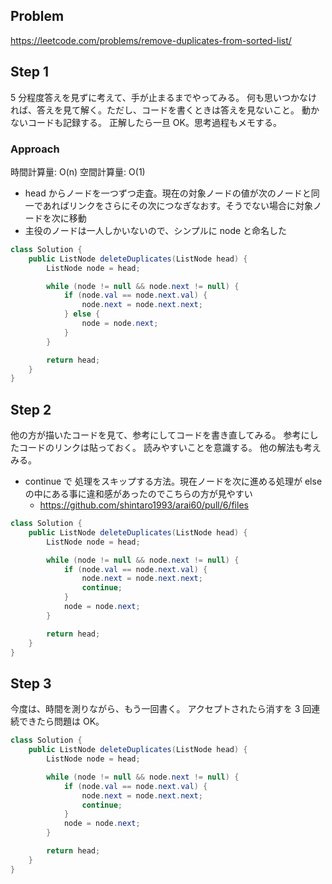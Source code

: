 ## Problem

https://leetcode.com/problems/remove-duplicates-from-sorted-list/

## Step 1

5 分程度答えを見ずに考えて、手が止まるまでやってみる。
何も思いつかなければ、答えを見て解く。ただし、コードを書くときは答えを見ないこと。
動かないコードも記録する。
正解したら一旦 OK。思考過程もメモする。

### Approach

時間計算量: O(n)
空間計算量: O(1)

- head からノードを一つずつ走査。現在の対象ノードの値が次のノードと同一であればリンクをさらにその次につなぎなおす。そうでない場合に対象ノードを次に移動
- 主役のノードは一人しかいないので、シンプルに node と命名した

```java
class Solution {
    public ListNode deleteDuplicates(ListNode head) {
        ListNode node = head;

        while (node != null && node.next != null) {
            if (node.val == node.next.val) {
                node.next = node.next.next;
            } else {
                node = node.next;
            }
        }

        return head;
    }
}
```

## Step 2

他の方が描いたコードを見て、参考にしてコードを書き直してみる。
参考にしたコードのリンクは貼っておく。
読みやすいことを意識する。
他の解法も考えみる。

- continue で 処理をスキップする方法。現在ノードを次に進める処理が else の中にある事に違和感があったのでこちらの方が見やすい
  - https://github.com/shintaro1993/arai60/pull/6/files

```java
class Solution {
    public ListNode deleteDuplicates(ListNode head) {
        ListNode node = head;

        while (node != null && node.next != null) {
            if (node.val == node.next.val) {
                node.next = node.next.next;
                continue;
            }
            node = node.next;
        }

        return head;
    }
}
```

## Step 3

今度は、時間を測りながら、もう一回書く。
アクセプトされたら消すを 3 回連続できたら問題は OK。

```java
class Solution {
    public ListNode deleteDuplicates(ListNode head) {
        ListNode node = head;

        while (node != null && node.next != null) {
            if (node.val == node.next.val) {
                node.next = node.next.next;
                continue;
            }
            node = node.next;
        }

        return head;
    }
}
```
